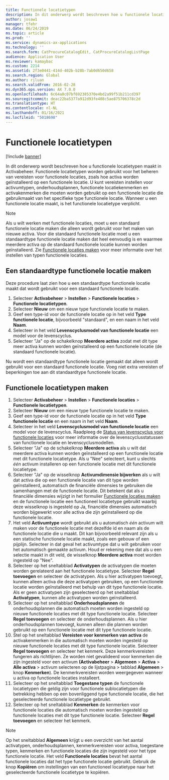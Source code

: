 ```yaml
---
title: Functionele locatietypen
description: In dit onderwerp wordt beschreven hoe u functionele locatietypen maakt in Activabeheer.
author: josaw1
manager: tfehr
ms.date: 06/24/2019
ms.topic: article
ms.prod: ''
ms.service: dynamics-ax-applications
ms.technology: ''
ms.search.form: CatProcureCatalogEdit, CatProcureCatalogListPage
audience: Application User
ms.reviewer: kamaybac
ms.custom: 2214
ms.assetid: 2f3e0441-414d-402b-b28b-7ab0d650d658
ms.search.region: Global
ms.author: riluan
ms.search.validFrom: 2016-02-28
ms.dyn365.ops.version: AX 7.0.0
ms.openlocfilehash: 6c64a0c07bf692385370e4bd2a99f51b211cd397
ms.sourcegitcommit: deac22ba5377a912d93fe408c5ae875706378c2d
ms.translationtype: HT
ms.contentlocale: nl-NL
ms.lasthandoff: 01/16/2021
ms.locfileid: "5018698"
---
```

# <a name="functional-location-types"></a>Functionele locatietypen

[!include [banner](../../includes/banner.md)]

 

In dit onderwerp wordt beschreven hoe u functionele locatietypen maakt in Activabeheer. Functionele locatietypen worden gebruikt voor het beheren van vereisten voor functionele locaties, zoals hoe activa worden geïnstalleerd op een functionele locatie. U kunt vereisten instellen voor activumtypen, onderhoudsplannen, functionele locatiekenmerken en activakenmerken die moeten worden gebruikt op een functionele locatie die gebruikmaakt van het specifieke type functionele locatie. Wanneer u een functionele locatie maakt, is het functionele locatietype verplicht.

>[!NOTE] 
>Als u wilt werken met functionele locaties, moet u een standaard functionele locatie maken die alleen wordt gebruikt voor het maken van nieuwe activa. Voor die standaard functionele locatie moet u een standaardtype functionele locatie maken dat heel eenvoudig is en waarmee meerdere activa op de standaard functionele locatie kunnen worden geïnstalleerd. Zie [Functionele locaties maken](../functional-locations/create-functional-locations.md) voor meer informatie over het instellen van typen functionele locaties.

## <a name="create-a-default-functional-location-type"></a>Een standaardtype functionele locatie maken

Deze procedure laat zien hoe u een standaardtype functionele locatie maakt dat wordt gebruikt voor een standaard functionele locatie.

1. Selecteer **Activabeheer** > **Instellen** > **Functionele locaties** > **Functionele locatietypen**.
2. Selecteer **Nieuw** om een nieuw type functionele locatie te maken.
3. Geef een type-id voor de functionele locatie op in het veld **Type functionele locatie**, bijvoorbeeld "standaard", en een naam in het veld **Naam**.
4. Selecteer in het veld **Levenscyclusmodel van functionele locatie** een model voor de levenscyclus.
5. Selecteer "Ja" op de schakelknop **Meerdere activa** zodat met dit type meer activa kunnen worden geïnstalleerd op een functionele locatie (de standaard functionele locatie).

Nu wordt een standaardtype functionele locatie gemaakt dat alleen wordt gebruikt voor een standaard functionele locatie. Voeg niet extra vereisten of beperkingen toe aan dit standaardtype functionele locatie.


## <a name="create-functional-location-types"></a>Functionele locatietypen maken

1. Selecteer **Activabeheer** > **Instellen** > **Functionele locaties** > **Functionele locatietypen**.
2. Selecteer **Nieuw** om een nieuw type functionele locatie te maken.
3. Geef een type-id voor de functionele locatie op in het veld **Type functionele locatie** en een naam in het veld **Naam**.
4. Selecteer in het veld **Levenscyclusmodel van functionele locatie** een model voor de levenscyclus. Raadpleeg de [Status van levenscyclus voor functionele locaties](../setup-for-functional-locations/functional-location-stages.md) voor meer informatie over de levenscyclusstatussen van functionele locatie en levenscyclusmodellen.
5. Selecteer "Ja" op de schakelknop **Meerdere activa** als u wilt dat meerdere activa kunnen worden geïnstalleerd op een functionele locatie met dit functionele locatietype. Als u "Nee" selecteert, kunt u slechts *één* activum installeren op een functionele locatie met dit functionele locatietype.
6. Selecteer "Ja" op de wisselknop **Activumdimensie bijwerken** als u wilt dat activa die op een functionele locatie van dit type worden geïnstalleerd, automatisch de financiële dimensies te gebruiken die samenhangen met de functionele locatie. Dit betekent dat als u financiële dimensies wijzigt in het formulier [Functionele locaties maken](../functional-locations/create-functional-locations.md) en de functionele locatie een functioneel locatietype gebruikt waarbij deze wisselknop is ingesteld op Ja, financiële dimensies automatisch worden bijgewerkt voor alle activa die zijn geïnstalleerd op die functionele locatie.
7. Het veld **Activumtype** wordt gebruikt als u automatisch *één* activum wilt maken voor de functionele locatie met dezelfde id en naam als de functionele locatie die u maakt. Dit kan bijvoorbeeld relevant zijn als u een statische functionele locatie maakt, zoals een gebouw of een pijplijn. Selecteer in dat geval het activumtype dat u wilt gebruiken voor het automatisch gemaakte activum. Houd er rekening mee dat als u een selectie maakt in dit veld, de wisselknop **Meerdere activa** moet worden ingesteld op "Nee".
8. Selecteer op het sneltabblad **Activatypen** de activatypen die moeten worden gerelateerd aan het functionele locatietype. Selecteer **Regel toevoegen** en selecteer de activatypen. Als u hier activatypen toevoegt, kunnen alleen activa die deze activatypen gebruiken, op een functionele locatie worden geïnstalleerd met behulp van dit type functionele locatie. Als er geen activatypen zijn geselecteerd op het sneltabblad **Activatypen**, kunnen alle activatypen worden geïnstalleerd.
9. Selecteer op het sneltabblad **Onderhoudsplannen** de onderhoudsplannen die automatisch moeten worden ingesteld op nieuwe functionele locaties met dit type functionele locatie. Selecteer **Regel toevoegen** en selecteer de onderhoudsplannen. Als u hier onderhoudsplannen toevoegt, kunnen alleen die plannen worden gebruikt op een functionele locatie met dit type functionele locatie.
10. Stel op het sneltabblad **Vereisten voor kenmerken van activa** de activakenmerken in die automatisch moeten worden ingesteld op nieuwe functionele locaties met dit type functionele locatie. Selecteer **Regel toevoegen** en selecteer het kenmerk. Deze kenmerkvereisten fungeren als richtlijnen. Ze worden niet gevalideerd voor kenmerken die zijn ingesteld voor een activum **(Activabeheer** > **Algemeen** > **Activa** > **Alle activa** > activum selecteren op de lijstpagina > tabblad **Algemeen** > knop **Kenmerken**). De kenmerkvereisten worden weergegeven wanneer u activa op functionele locaties installeert.
11. Selecteer op het sneltabblad **Toegestane typen** de functionele locatietypen die geldig zijn voor functionele sublocatietypen die betrekking hebben op een bovenliggend type functionele locatie, die het geselecteerde functionele locatietype gebruikt.
12. Selecteer op het sneltabblad **Kenmerken** de kenmerken voor functionele locaties die automatisch moeten worden ingesteld op functionele locaties met dit type functionele locatie. Selecteer **Regel toevoegen** en selecteer het kenmerk.


>[!NOTE] 
>Op het sneltabblad **Algemeen** krijgt u een overzicht van het aantal activatypen, onderhoudsplannen, kenmerkvereisten voor activa, toegestane typen, kenmerken en functionele locaties die zijn ingesteld voor het type functionele locatie. Het veld **Functionele locaties** bevat het aantal functionele locaties dat het type functionele locatie gebruikt. Gebruik de knop **Kopiëren** om instellingen van een functioneel locatietype naar het geselecteerde functionele locatietype te kopiëren.
